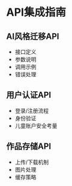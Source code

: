 # API集成指南

## AI风格迁移API

- 接口定义
- 参数说明
- 调用示例
- 错误处理

## 用户认证API

- 登录/注册流程
- 身份验证
- 儿童账户安全考量

## 作品存储API

- 上传/下载机制
- 图片处理
- 缓存策略
